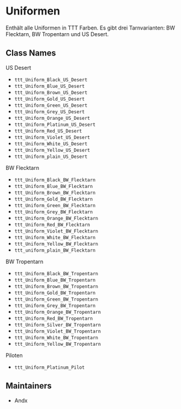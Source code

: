 # Uniformen

Enthält alle Uniformen in TTT Farben. Es gibt drei Tarnvarianten: BW Flecktarn, BW Tropentarn und US Desert.

## Class Names

US Desert

- `ttt_Uniform_Black_US_Desert`
- `ttt_Uniform_Blue_US_Desert`
- `ttt_Uniform_Brown_US_Desert`
- `ttt_Uniform_Gold_US_Desert`
- `ttt_Uniform_Green_US_Desert`
- `ttt_Uniform_Grey_US_Desert`
- `ttt_Uniform_Orange_US_Desert`
- `ttt_Uniform_Platinum_US_Desert`
- `ttt_Uniform_Red_US_Desert`
- `ttt_Uniform_Violet_US_Desert`
- `ttt_Uniform_White_US_Desert`
- `ttt_Uniform_Yellow_US_Desert`
- `ttt_Uniform_plain_US_Desert`

BW Flecktarn

- `ttt_Uniform_Black_BW_Flecktarn`
- `ttt_Uniform_Blue_BW_Flecktarn`
- `ttt_Uniform_Brown_BW_Flecktarn`
- `ttt_Uniform_Gold_BW_Flecktarn`
- `ttt_Uniform_Green_BW_Flecktarn`
- `ttt_Uniform_Grey_BW_Flecktarn`
- `ttt_Uniform_Orange_BW_Flecktarn`
- `ttt_Uniform_Red_BW_Flecktarn`
- `ttt_Uniform_Violet_BW_Flecktarn`
- `ttt_Uniform_White_BW_Flecktarn`
- `ttt_Uniform_Yellow_BW_Flecktarn`
- `ttt_uniform_plain_BW_Flecktarn`

BW Tropentarn

- `ttt_Uniform_Black_BW_Tropentarn`
- `ttt_Uniform_Blue_BW_Tropentarn`
- `ttt_Uniform_Brown_BW_Tropentarn`
- `ttt_Uniform_Gold_BW_Tropentarn`
- `ttt_Uniform_Green_BW_Tropentarn`
- `ttt_Uniform_Grey_BW_Tropentarn`
- `ttt_Uniform_Orange_BW_Tropentarn`
- `ttt_Uniform_Red_BW_Tropentarn`
- `ttt_Uniform_Silver_BW_Tropentarn`
- `ttt_Uniform_Violet_BW_Tropentarn`
- `ttt_Uniform_White_BW_Tropentarn`
- `ttt_Uniform_Yellow_BW_Tropentarn`

Piloten

- `ttt_Uniform_Platinum_Pilot`

## Maintainers

- Andx
